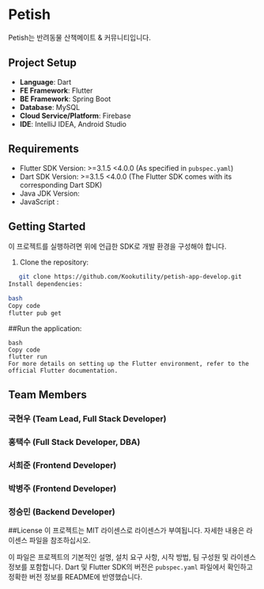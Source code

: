 # Petish

Petish는 반려동물 산책메이트 & 커뮤니티입니다.

## Project Setup

- **Language**: Dart
- **FE Framework**: Flutter
- **BE Framework**: Spring Boot
- **Database**: MySQL
- **Cloud Service/Platform**: Firebase
- **IDE**: IntelliJ IDEA, Android Studio

## Requirements

- Flutter SDK Version: >=3.1.5 <4.0.0 (As specified in `pubspec.yaml`)
- Dart SDK Version: >=3.1.5 <4.0.0 (The Flutter SDK comes with its corresponding Dart SDK)
- Java JDK Version:
- JavaScript :

## Getting Started

이 프로젝트를 실행하려면 위에 언급한 SDK로 개발 환경을 구성해야 합니다.

1. Clone the repository:

```bash
   git clone https://github.com/Kookutility/petish-app-develop.git
Install dependencies:

bash
Copy code
flutter pub get
```

##Run the application:

 ```
bash
Copy code
flutter run
For more details on setting up the Flutter environment, refer to the official Flutter documentation.
 ```
## Team Members
### 국현우 (Team Lead, Full Stack Developer)<br/>
### 홍택수 (Full Stack Developer, DBA)<br/>
### 서희준 (Frontend Developer)<br/>
### 박병주 (Frontend Developer)<br/>
### 정승민 (Backend Developer)


##License
이 프로젝트는 MIT 라이센스로 라이센스가 부여됩니다. 자세한 내용은 라이센스 파일을 참조하십시오.

이 파일은 프로젝트의 기본적인 설명, 설치 요구 사항, 시작 방법, 팀 구성원 및 라이센스 정보를 포함합니다. Dart 및 Flutter SDK의 버전은 `pubspec.yaml` 파일에서 확인하고 정확한 버전 정보를 README에 반영했습니다.
